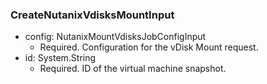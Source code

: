 ### CreateNutanixVdisksMountInput


- config: NutanixMountVdisksJobConfigInput
  - Required. Configuration for the vDisk Mount request.
- id: System.String
  - Required. ID of the virtual machine snapshot.
